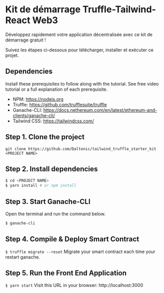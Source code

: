 # Kit de démarrage Truffle-Tailwind-React Web3
Développez rapidement votre application décentralisée avec ce kit de démarrage gratuit !

Suivez les étapes ci-dessous pour télécharger, installer et exécuter ce projet.

## Dependencies
Install these prerequisites to follow along with the tutorial. See free video tutorial or a full explanation of each prerequisite.
- NPM: https://nodejs.org
- Truffle: https://github.com/trufflesuite/truffle
- Ganache-CLI: https://docs.nethereum.com/en/latest/ethereum-and-clients/ganache-cli/
- Tailwind CSS: https://tailwindcss.com/


## Step 1. Clone the project
`git clone https://github.com/Daltonic/tailwind_truffle_starter_kit <PROJECT NAME>`

## Step 2. Install dependencies
```sh
$ cd <PROJECT NAME>
$ yarn install # or npm install
```
## Step 3. Start Ganache-CLI
Open the terminal and run the command below.
```sh
$ ganache-cli
```

## Step 4. Compile & Deploy Smart Contract
`$ truffle migrate --reset`
Migrate your smart contract each time your restart ganache.

## Step 5. Run the Front End Application
`$ yarn start`
Visit this URL in your browser: http://localhost:3000

